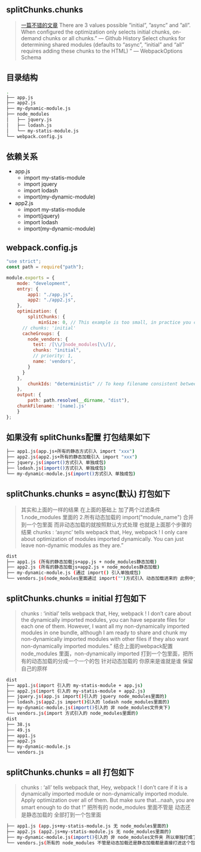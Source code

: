 
## splitChunks.chunks
> [一篇不错的文章](https://medium.com/dailyjs/webpack-4-splitchunks-plugin-d9fbbe091fd0) 
> There are 3 values possible ”initial”, ”async” and ”all”. When configured the optimization only selects initial chunks, on-demand chunks or all chunks.” — Github History
> Select chunks for determining shared modules (defaults to “async”, “initial” and “all” requires adding these chunks to the HTML) ”
— WebpackOptions Schema

## 目录结构
```bash
.
├── app.js
├── app2.js
├── my-dynamic-module.js
├── node_modules
│   ├── jquery.js
│   ├── lodash.js
│   └── my-statis-module.js
└── webpack.config.js
```
## 依赖关系
- app.js
    - import my-statis-module
    - import jquery
    - import lodash 
    - import(my-dynamic-module)
- app2.js
    - import my-statis-module
    - import(jquery)
    - import lodash 
    - import(my-dynamic-module)

## webpack.config.js
```js
"use strict";
const path = require("path");

module.exports = {
	mode: "development",
	entry: {
		app1: "./app.js",
		app2: "./app2.js",
	},
	optimization: {
		splitChunks: {
			minSize: 0, // This example is too small, in practice you can use the defaults
      // chunks: 'initial'
      cacheGroups: {
        node_vendors: {
          test: /[\\/]node_modules[\\/]/,
          chunks: "initial",
          // priority: 1,
          name: 'vendors',
        }
      }
    },
		chunkIds: "deterministic" // To keep filename consistent between different modes (for example building only)
	},
	output: {
		path: path.resolve(__dirname, "dist"),
    chunkFilename: '[name].js'
	}
};

```

## 如果没有 splitChunks配置 打包结果如下 
```bash
├── app1.js(app.js+所有的静态方式引入 import "xxx")
├── app2.js(app2.js+所有的静态加载引入 import "xxx")
├── jquery.js(import()方式引入 单独成包)
├── lodash.js(import()方式引入 单独成包)
└── my-dynamic-module.js(import()方式引入 单独成包)
```
## splitChunks.chunks = async(默认) 打包如下
> 其实和上面的一样的结果 在上面的基础上 
> 加了两个过滤条件 
> 1.node_modules 里面的
> 2.所有动态加载的 import("module_name")
> 合并到一个包里面 而非动态加载的就按照默认方式处理 也就是上面那个步骤的结果
>chunks : ‘async’ tells webpack that,
>Hey, webpack ! I only care about optimization of modules imported dynamically. You can just leave non-dynamic modules as they are.”
```bash
dist
├── app1.js (所有的静态加载js+app.js + node_modules静态加载)
├── app2.js (所有的静态加载js+app2.js + node_modules静态加载)
├── my-dynamic-module.js (通过 import() 引入单独成包)
└── vendors.js(node_modules里面通过 import("")方式引入 动态加载进来的 此例中jquery+lodash)
```

## splitChunks.chunks = initial 打包如下
> chunks : ‘initial’ tells webpack that,
> Hey, webpack ! I don’t care about the dynamically imported modules, you can have separate files for each one of them. However, I want all my non-dynamically imported modules in one bundle, although I am ready to share and chunk my non-dynamically imported modules with other files if they also want non-dynamically imported modules.”
> 结合上面的webpack配置 node_modules 里面，non-dynamically imported 打到一个包里面，把所有的动态加载的分成一个一个的包
> 针对动态加载的 你原来是谁就是谁 保留自己的原样 
```bash
dist
├── app1.js(import 引入的 my-statis-module + app.js)
├── app2.js(import 引入的 my-statis-module + app2.js)
├── jquery.js(app.js import()引入的 jquery node_modules里面的)
├── lodash.js(app2.js import()引入的 lodash node_modules里面的)
├── my-dynamic-module.js(import()引入的 非 node_modules文件夹下)
└── vendors.js(import 方式引入的 node_modules里面的)
dist
├── 38.js 
├── 49.js 
├── app1.js 
├── app2.js 
├── my-dynamic-module.js 
└── vendors.js 
```

## splitChunks.chunks = all 打包如下
> chunks : ‘all’ tells webpack that,
> Hey, webpack ! I don’t care if it is a dynamically imported module or non-dynamically imported module. Apply optimization over all of them. But make sure that…naah, you are smart enough to do that !”
> 把所有的 node_modules 里面不管是 动态还是静态加载的 全部打到一个包里面
```bash
├── app1.js (app.js+my-statis-module.js 无 node_modules里面的)
├── app2.js (app2.js+my-statis-module.js 无 node_modules里面的)
├── my-dynamic-module.js(import()引入的 非 node_modules文件夹 所以单独打成了一个包)
└── vendors.js(所有的 node_modules 不管是动态加载还是静态加载都是直接打进这个包里面 )
```